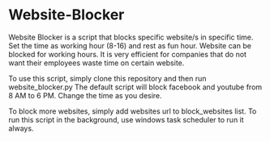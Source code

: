 # Website-Blocker
 
Website Blocker is a script that blocks specific website/s in specific time. 
Set the time as working hour (8-16) and rest as fun hour. 
Website can be blocked for working hours. 
It is very efficient for companies that do not want their employees waste time on certain website.


To use this script, simply clone this repository and then run website_blocker.py 
The default script will block facebook and youtube from 8 AM to 6 PM. Change the time as you desire.


To block more websites, simply add websites url to block_websites list.
To run this script in the background, use windows task scheduler to run it always.

